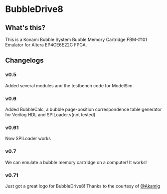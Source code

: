 # BubbleDrive8
## What's this?
This is a Konami Bubble System Bubble Memory Cartridge FBM-#101 Emulator for Altera EP4CE6E22C FPGA. 

## Changelogs
### v0.5
Added several modules and the testbench code for ModelSim.
### v0.6
Added BubbleCalc, a bubble page-position correspondence table generator for Verilog HDL and SPILoader.v(not tested)
### v0.61
Now SPILoader works
### v0.7
We can emulate a bubble memory cartridge on a computer! It works!
### v0.71
Just got a great logo for BubbleDrive8! Thanks to the courtesy of [@Akamig]( https://github.com/Akamig )
